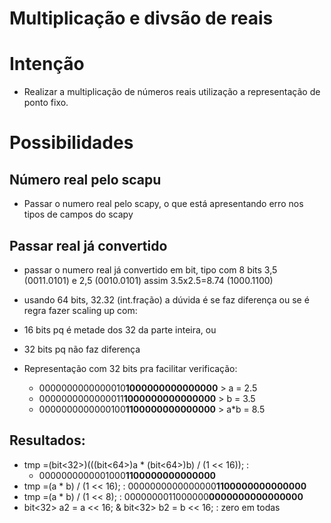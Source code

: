 # Multiplicação e divsão de reais

# Intenção
- Realizar a multiplicação de números reais utilização a representação de ponto
fixo.

# Possibilidades

## Número real pelo scapu
- Passar o numero real pelo scapy, o que está apresentando erro nos tipos de 
campos do scapy

## Passar real já convertido
- passar o numero real já convertido em bit, tipo com 8 bits 3,5 (0011.0101) e
2,5 (0010.0101) assim 3.5x2.5=8.74 (1000.1100) 
- usando 64 bits, 32.32 (int.fração) a dúvida é se faz diferença ou se é regra
fazer scaling up com:
 - 16 bits pq é metade dos 32 da parte inteira, ou
 - 32 bits pq não faz diferença

- Representação com 32 bits pra facilitar verificação:
  - 0000000000000010**1000000000000000** > a = 2.5
  - 0000000000000011**1000000000000000** > b = 3.5
  - 0000000000000100**1100000000000000** > a*b = 8.5

## Resultados:
- tmp =(bit<32>)(((bit<64>)a  * (bit<64>)b) / (1 << 16)); :
  - 0000000000001000**1100000000000000** 
- tmp =(a  * b) / (1 << 16); : 0000000000000000**1100000000000000**
- tmp =(a  * b) / (1 << 8);  : 0000000011000000**0000000000000000**  
- bit<32> a2 = a << 16; & bit<32> b2 = b << 16; : zero em todas 
